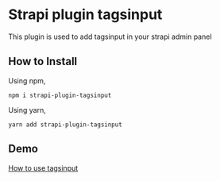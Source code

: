 # Strapi plugin tagsinput

This plugin is used to add tagsinput in your strapi admin panel

## How to Install

Using npm,
```
npm i strapi-plugin-tagsinput
```

Using yarn,

```
yarn add strapi-plugin-tagsinput
```

## Demo

[How to use tagsinput](https://github.com/canopas/strapi-plugin-tagsinput/blob/master/assets/tagsinput.webm)